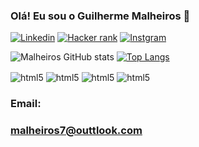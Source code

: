 ### Olá! Eu sou o Guilherme Malheiros 👋

[![Linkedin](https://img.shields.io/badge/LinkedIn-0077B5?style=for-the-badge&logo=linkedin&logoColor=white)](https://www.linkedin.com/in/guilherme-rinco-roncatti-malheiros-7175b325a/)
[![Hacker rank](https://img.shields.io/badge/-Hackerrank-2EC866?style=for-the-badge&logo=HackerRank&logoColor=white)](https://www.hackerrank.com/Malheirospy?hr_r=1)
[![Instgram](https://img.shields.io/badge/Instagram-E5F?style=for-the-badge&logo=instagram&logoColor=black)](https:/www.instagram.com/zsmalheiros/)


![Malheiros GitHub stats](https://github-readme-stats.vercel.app/api?username=malheirospy&_icons=true&theme=transparent)
[![Top Langs](https://github-readme-stats.vercel.app/api/top-langs/?username=malheirospy&layout=donut-vertical)](https://github.com/anuraghazra/github-readme-stats)

<div style ='display: inline_block'><br\>
    <img align="center" alt='html5' src="https://img.shields.io/badge/Python-14354C?style=for-the-badge&logo=python&logoColor=white"
" />
<img align="center" alt='html5' src="https://img.shields.io/badge/JavaScript-323330?style=for-the-badge&logo=javascript&logoColor=Black">
<img align="center" alt='html5' src="https://img.shields.io/badge/HTML5-E34F26?style=for-the-badge&logo=html5&logoColor=white"
"/>
<img align="center" alt='html5' src="https://img.shields.io/badge/CSS3-1572B6?style=for-the-badge&logo=css3&logoColor=white"
>
</div>

### Email:
### malheiros7@outtlook.com
